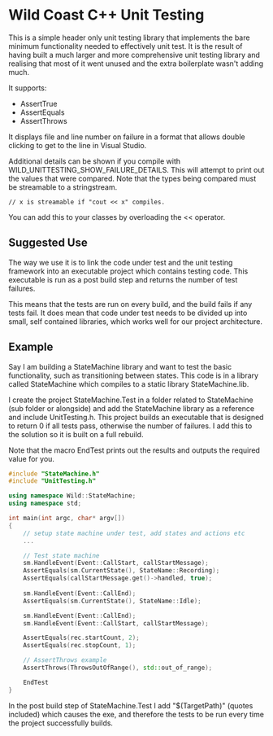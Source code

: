 # Wild Coast C++ Unit Testing

This is a simple header only unit testing library that implements the bare minimum functionality needed to effectively unit test. It is the result of having built a much larger and more comprehensive unit testing library and realising that most of it went unused and the extra boilerplate wasn't adding much.

It supports:

* AssertTrue
* AssertEquals
* AssertThrows

It displays file and line number on failure in a format that allows double clicking to get to the line in Visual Studio.

Additional details can be shown if you compile with WILD_UNITTESTING_SHOW_FAILURE_DETAILS.
This will attempt to print out the values that were compared. Note that the types being compared must be streamable to a stringstream. 

	// x is streamable if "cout << x" compiles.

You can add this to your classes by overloading the << operator.

## Suggested Use

The way we use it is to link the code under test and the unit testing framework into an executable project which contains testing code. This executable is run as a post build step  and returns the number of test failures. 

This means that the tests are run on every build, and the build fails if any tests fail. It does mean that code under test needs to be divided up into small, self contained libraries, which works well for our project architecture.

## Example

Say I am building a StateMachine library and want to test the basic functionality, such as transitioning between states. This code is in a library called StateMachine which compiles to a static library StateMachine.lib.

I create the project StateMachine.Test in a folder related to StateMachine (sub folder or alongside) and add the StateMachine library as a reference and include UnitTesting.h. This project builds an executable that is designed to return 0 if all tests pass, otherwise the number of failures. I add this to the solution so it is built on a full rebuild.

Note that the macro EndTest prints out the results and outputs the required value for you.

```C++
#include "StateMachine.h"
#include "UnitTesting.h"

using namespace Wild::StateMachine;
using namespace std;

int main(int argc, char* argv[])
{
	// setup state machine under test, add states and actions etc
	...

	// Test state machine
	sm.HandleEvent(Event::CallStart, callStartMessage);
	AssertEquals(sm.CurrentState(), StateName::Recording);
	AssertEquals(callStartMessage.get()->handled, true);
	
	sm.HandleEvent(Event::CallEnd);
	AssertEquals(sm.CurrentState(), StateName::Idle);

	sm.HandleEvent(Event::CallEnd);
	sm.HandleEvent(Event::CallStart, callStartMessage);

	AssertEquals(rec.startCount, 2);
	AssertEquals(rec.stopCount, 1);

	// AssertThrows example
    AssertThrows(ThrowsOutOfRange(), std::out_of_range);

	EndTest
}
```

In the post build step of StateMachine.Test I add "$(TargetPath)" (quotes included) which causes the exe, and therefore the tests to be run every time the project successfully builds.
